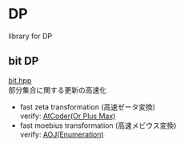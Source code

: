 # DP
library for DP
## bit DP
[bit.hpp](https://github.com/fumiphys/programming_contest/blob/master/DP/bit.hpp)  
部分集合に関する更新の高速化
 - fast zeta transformation (高速ゼータ変換)  
 verify: [AtCoder(Or Plus Max)](https://atcoder.jp/contests/arc100/tasks/arc100_c)
 - fast moebius transformation (高速メビウス変換)  
 verify: [AOJ(Enumeration)](http://judge.u-aizu.ac.jp/onlinejudge/description.jsp?id=2446)
